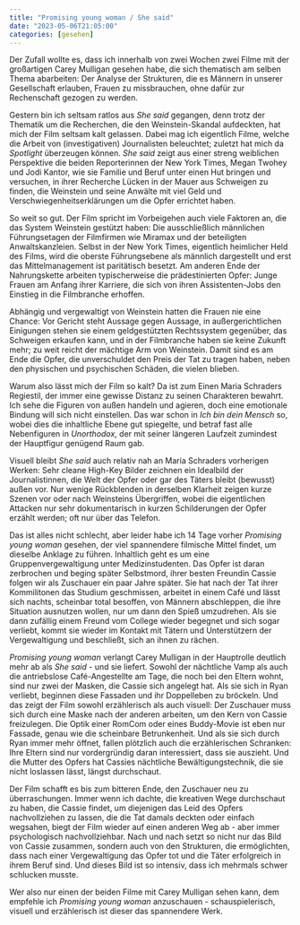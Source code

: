 ```yaml
---
title: "Promising young woman / She said"
date: "2023-05-06T21:05:00"
categories: [gesehen]
---
```


Der Zufall wollte es, dass ich innerhalb von zwei Wochen zwei Filme mit der großartigen Carey Mulligan gesehen habe, die sich thematisch am selben Thema abarbeiten: Der Analyse der Strukturen, die es Männern in unserer Gesellschaft erlauben, Frauen zu missbrauchen, ohne dafür zur Rechenschaft gezogen zu werden.

Gestern bin ich seltsam ratlos aus *She said* gegangen, denn trotz der Thematik um die Recherchen, die den Weinstein-Skandal aufdeckten, hat mich der Film seltsam kalt gelassen. Dabei mag ich eigentlich Filme, welche die Arbeit von (investigativen) Journalisten beleuchtet; zuletzt hat mich da *Spotlight* überzeugen können. *She said* zeigt aus einer streng weiblichen Perspektive die beiden Reporterinnen der New York Times, Megan Twohey und Jodi Kantor, wie sie Familie und Beruf unter einen Hut bringen und versuchen, in ihrer Recherche Lücken in der Mauer aus Schweigen zu finden, die Weinstein und seine Anwälte mit viel Geld und Verschwiegenheitserklärungen um die Opfer errichtet haben.

So weit so gut. Der Film spricht im Vorbeigehen auch viele Faktoren an, die das System Weinstein gestützt haben: Die ausschließlich männlichen Führungsetagen der Filmfirmen wie Miramax und der beteiligten Anwaltskanzleien. Selbst in der New York Times, eigentlich heimlicher Held des Films, wird die oberste Führungsebene als männlich dargestellt und erst das Mittelmanagement ist paritätisch besetzt. Am anderen Ende der Nahrungskette arbeiten typischerweise die prädestinierten Opfer: Junge Frauen am Anfang ihrer Karriere, die sich von ihren Assistenten-Jobs den Einstieg in die Filmbranche erhoffen. 

Abhängig und vergewaltigt von Weinstein hatten die Frauen nie eine Chance: Vor Gericht steht Aussage gegen Aussage, in außergerichtlichen Einigungen stehen sie einem geldgestützten Rechtssystem gegenüber, das Schweigen erkaufen kann, und in der Filmbranche haben sie keine Zukunft mehr; zu weit reicht der mächtige Arm von Weinstein. Damit sind es am Ende die Opfer, die unverschuldet den Preis der Tat zu tragen haben, neben den physischen und psychischen Schäden, die vielen blieben.

Warum also lässt mich der Film so kalt? Da ist zum Einen Maria Schraders Regiestil, der immer eine gewisse Distanz zu seinen Charakteren bewahrt. Ich sehe die Figuren von außen handeln und agieren, doch eine emotionale Bindung will sich nicht einstellen. Das war schon in *Ich bin dein Mensch* so, wobei dies die inhaltliche Ebene gut spiegelte, und betraf fast alle Nebenfiguren in *Unorthodox*, der mit seiner längeren Laufzeit zumindest der Hauptfigur genügend Raum gab.

Visuell bleibt *She said* auch relativ nah an Maria Schraders vorherigen Werken: Sehr cleane High-Key Bilder zeichnen ein Idealbild der Journalistinnen, die Welt der Opfer oder gar des Täters bleibt (bewusst) außen vor. Nur wenige Rückblenden in derselben Klarheit zeigen kurze Szenen vor oder nach Weinsteins Übergriffen, wobei die eigentlichen Attacken nur sehr dokumentarisch in kurzen Schilderungen der Opfer erzählt werden; oft nur über das Telefon.

Das ist alles nicht schlecht, aber leider habe ich 14 Tage vorher *Promising young woman* gesehen, der viel spannendere filmische Mittel findet, um dieselbe Anklage zu führen. Inhaltlich geht es um eine Gruppenvergewaltigung unter Medizinstudenten. Das Opfer ist daran zerbrochen und beging später Selbstmord, ihrer besten Freundin Cassie folgen wir als Zuschauer ein paar Jahre später. Sie hat nach der Tat ihrer Kommilitonen das Studium geschmissen, arbeitet in einem Café und lässt sich nachts, scheinbar total besoffen, von Männern abschleppen, die ihre Situation ausnutzen wollen, nur um dann den Spieß umzudrehen. Als sie dann zufällig einem Freund vom College wieder begegnet und sich sogar verliebt, kommt sie wieder im Kontakt mit Tätern und Unterstützern der Vergewaltigung und beschließt, sich an ihnen zu rächen.

*Promising young woman* verlangt Carey Mulligan in der Hauptrolle deutlich mehr ab als *She said* - und sie liefert. Sowohl der nächtliche Vamp als auch die antriebslose Café-Angestellte am Tage, die noch bei den Eltern wohnt, sind nur zwei der Masken, die Cassie sich angelegt hat. Als sie sich in Ryan verliebt, beginnen diese Fassaden und ihr Doppelleben zu bröckeln. Und das zeigt der Film sowohl erzählerisch als auch visuell: Der Zuschauer muss sich durch eine Maske nach der anderen arbeiten, um den Kern von Cassie freizulegen. Die Optik einer RomCom oder eines Buddy-Movie ist eben nur Fassade, genau wie die scheinbare Betrunkenheit. Und als sie sich durch Ryan immer mehr öffnet, fallen plötzlich auch die erzählerischen Schranken: Ihre Eltern sind nur vordergründig daran interessiert, dass sie auszieht. Und die Mutter des Opfers hat Cassies nächtliche Bewältigungstechnik, die sie nicht loslassen lässt, längst durchschaut.

Der Film schafft es bis zum bitteren Ende, den Zuschauer neu zu überraschungen. Immer wenn ich dachte, die kreativen Wege durchschaut zu haben, die Cassie findet, um diejenigen das Leid des Opfers nachvollziehen zu lassen, die die Tat damals deckten oder einfach wegsahen, biegt der Film wieder auf einen anderen Weg ab - aber immer psychologisch nachvollziehbar. Nach und nach setzt so nicht nur das Bild von Cassie zusammen, sondern auch von den Strukturen, die ermöglichten, dass nach einer Vergewaltigung das Opfer tot und die Täter erfolgreich in ihrem Beruf sind. Und dieses Bild ist so intensiv, dass ich mehrmals schwer schlucken musste.

Wer also nur einen der beiden Filme mit Carey Mulligan sehen kann, dem empfehle ich *Promising young woman* anzuschauen - schauspielerisch, visuell und erzählerisch ist dieser das spannendere Werk.